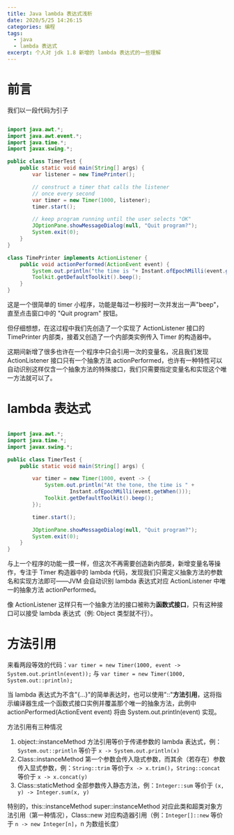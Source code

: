 ```yaml
---
title: Java lambda 表达式浅析
date: 2020/5/25 14:26:15
categories: 编程
tags: 
  - java
  - lambda 表达式
excerpt: 个人对 jdk 1.8 新增的 lambda 表达式的一些理解
---
```



# 前言

我们以一段代码为引子

```java

import java.awt.*;
import java.awt.event.*;
import java.time.*;
import javax.swing.*;

public class TimerTest {
    public static void main(String[] args) {
        var listener = new TimePrinter();

        // construct a timer that calls the listener
        // once every second
        var timer = new Timer(1000, listener);
        timer.start();

        // keep program running until the user selects "OK"
        JOptionPane.showMessageDialog(null, "Quit program?");
        System.exit(0);
    }
}

class TimePrinter implements ActionListener {
    public void actionPerformed(ActionEvent event) {
        System.out.println("the time is "+ Instant.ofEpochMilli(event.getWhen()));
        Toolkit.getDefaultToolkit().beep();
    }
}

```
这是一个很简单的 timer 小程序，功能是每过一秒报时一次并发出一声"beep"，直至点击窗口中的 "Quit program" 按钮。

但仔细想想，在这过程中我们先创造了一个实现了 ActionListener 接口的 TimePrinter 内部类，接着又创造了一个内部类实例传入 Timer 的构造器中。

这期间新增了很多也许在一个程序中只会引用一次的变量名，况且我们发现 ActionListener 接口只有一个抽象方法 actionPerformed，也许有一种特性可以自动识别这样仅含一个抽象方法的特殊接口，我们只需要指定变量名和实现这个唯一方法就可以了。

# lambda 表达式

```java

import java.awt.*;
import java.time.*;
import javax.swing.*;

public class TimerTest {
    public static void main(String[] args) {

        var timer = new Timer(1000, event -> {
            System.out.println("At the tone, the time is " +
                    Instant.ofEpochMilli(event.getWhen()));
            Toolkit.getDefaultToolkit().beep();
        });

        timer.start();

        JOptionPane.showMessageDialog(null, "Quit program?");
        System.exit(0);
    }
}

```
与上一个程序的功能一摸一样，但这次不再需要创造新内部类，新增变量名等操作，专注于 Timer 构造器中的 lambda 代码，发现我们只需定义抽象方法的参数名和实现方法即可——JVM 会自动识别 lambda 表达式对应 ActionListener 中唯一的抽象方法 actionPerformed。 

像 ActionListener 这样只有一个抽象方法的接口被称为**函数式接口**，只有这种接口可以接受 lambda 表达式（例: Object 类型就不行）。

# 方法引用

来看两段等效的代码：`var timer = new Timer(1000, event -> System.out.println(event));` 与 `var timer = new Timer(1000, System.out::println);`

当 lambda 表达式为不含"{...}"的简单表达时，也可以使用"::"**方法引用**，这将指示编译器生成一个函数式接口实例并覆盖那个唯一的抽象方法，此例中 actionPerformed(ActionEvent event) 将由 System.out.println(event) 实现。 

方法引用有三种情况
1. object::instanceMethod 方法引用等价于传递参数的 lambda 表达式，例：`System.out::println` 等价于 `x -> System.out.println(x)`
2. Class::instanceMethod 第一个参数会传入隐式参数，而其余（若存在）参数传入显式参数，例：`String::trim` 等价于`x -> x.trim()`，`String::concat` 等价于 `x -> x.concat(y)`
3. Class::staticMethod 全部参数传入静态方法，例：`Integer::sum` 等价于 `(x, y) -> Integer.sum(x, y)`

特别的，this::instanceMethod super::instanceMethod 对应此类和超类对象方法引用（第一种情况），Class::new 对应构造器引用（例：`Integer[]::new` 等价于 `n -> new Integer[n]`，n 为数组长度）
